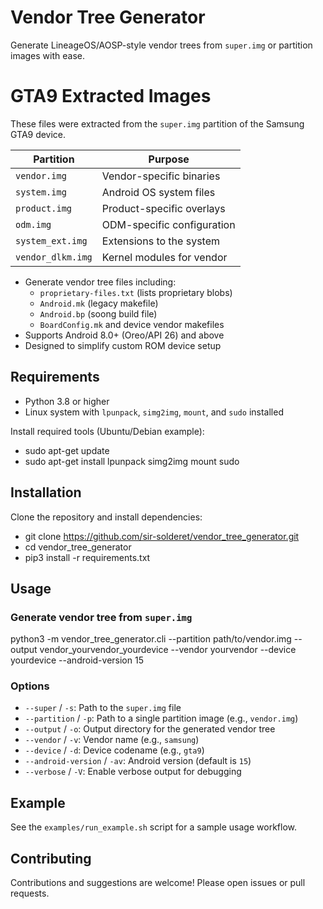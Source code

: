 # Vendor Tree Generator

Generate LineageOS/AOSP-style vendor trees from `super.img` or partition images with ease.
 
# GTA9 Extracted Images

These files were extracted from the `super.img` partition of the Samsung GTA9 device.

| Partition        | Purpose                    |
|------------------|-----------------------------|
| `vendor.img`     | Vendor-specific binaries    |
| `system.img`     | Android OS system files     |
| `product.img`    | Product-specific overlays   |
| `odm.img`        | ODM-specific configuration  |
| `system_ext.img` | Extensions to the system    |
| `vendor_dlkm.img`| Kernel modules for vendor   |

- Generate vendor tree files including:  
  - `proprietary-files.txt` (lists proprietary blobs)  
  - `Android.mk` (legacy makefile)  
  - `Android.bp` (soong build file)  
  - `BoardConfig.mk` and device vendor makefiles  
- Supports Android 8.0+ (Oreo/API 26) and above  
- Designed to simplify custom ROM device setup  

## Requirements

- Python 3.8 or higher  
- Linux system with `lpunpack`, `simg2img`, `mount`, and `sudo` installed  

Install required tools (Ubuntu/Debian example):  
- sudo apt-get update
- sudo apt-get install lpunpack simg2img mount sudo

## Installation

Clone the repository and install dependencies:
- git clone https://github.com/sir-solderet/vendor_tree_generator.git
- cd vendor_tree_generator
- pip3 install -r requirements.txt

## Usage

### Generate vendor tree from `super.img`
python3 -m vendor_tree_generator.cli --partition path/to/vendor.img --output vendor_yourvendor_yourdevice --vendor yourvendor --device yourdevice --android-version 15

### Options

- `--super` / `-s`: Path to the `super.img` file  
- `--partition` / `-p`: Path to a single partition image (e.g., `vendor.img`)  
- `--output` / `-o`: Output directory for the generated vendor tree  
- `--vendor` / `-v`: Vendor name (e.g., `samsung`)  
- `--device` / `-d`: Device codename (e.g., `gta9`)  
- `--android-version` / `-av`: Android version (default is `15`)  
- `--verbose` / `-V`: Enable verbose output for debugging

## Example

See the `examples/run_example.sh` script for a sample usage workflow.

## Contributing

Contributions and suggestions are welcome! Please open issues or pull requests.
